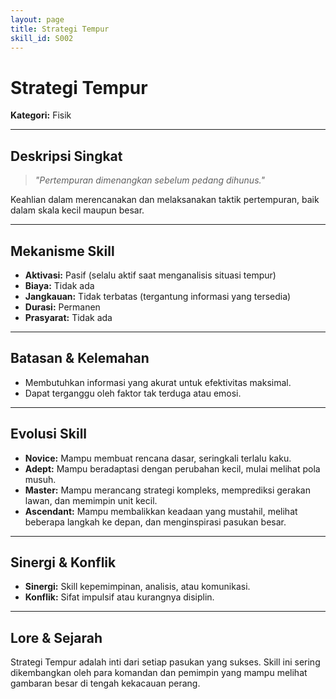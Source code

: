 ```yaml
---
layout: page
title: Strategi Tempur
skill_id: S002
---
```

# Strategi Tempur

**Kategori:** Fisik

---

## Deskripsi Singkat
> *"Pertempuran dimenangkan sebelum pedang dihunus."*

Keahlian dalam merencanakan dan melaksanakan taktik pertempuran, baik dalam skala kecil maupun besar.

---

## Mekanisme Skill
*   **Aktivasi:** Pasif (selalu aktif saat menganalisis situasi tempur)
*   **Biaya:** Tidak ada
*   **Jangkauan:** Tidak terbatas (tergantung informasi yang tersedia)
*   **Durasi:** Permanen
*   **Prasyarat:** Tidak ada

---

## Batasan & Kelemahan
*   Membutuhkan informasi yang akurat untuk efektivitas maksimal.
*   Dapat terganggu oleh faktor tak terduga atau emosi.

---

## Evolusi Skill
*   **Novice:** Mampu membuat rencana dasar, seringkali terlalu kaku.
*   **Adept:** Mampu beradaptasi dengan perubahan kecil, mulai melihat pola musuh.
*   **Master:** Mampu merancang strategi kompleks, memprediksi gerakan lawan, dan memimpin unit kecil.
*   **Ascendant:** Mampu membalikkan keadaan yang mustahil, melihat beberapa langkah ke depan, dan menginspirasi pasukan besar.

---

## Sinergi & Konflik
*   **Sinergi:** Skill kepemimpinan, analisis, atau komunikasi.
*   **Konflik:** Sifat impulsif atau kurangnya disiplin.

---

## Lore & Sejarah
Strategi Tempur adalah inti dari setiap pasukan yang sukses. Skill ini sering dikembangkan oleh para komandan dan pemimpin yang mampu melihat gambaran besar di tengah kekacauan perang.